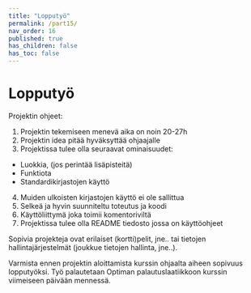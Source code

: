 ```yaml
---
title: "Lopputyö"
permalink: /part15/
nav_order: 16
published: true
has_children: false
has_toc: false
---
```


# Lopputyö

Projektin ohjeet:
1. Projektin tekemiseen menevä aika on noin 20-27h
2. Projektin idea pitää hyväksyttää ohjaajalle
3. Projektissa tulee olla seuraavat ominaisuudet:
- Luokkia, (jos perintää lisäpisteitä)
- Funktiota
- Standardikirjastojen käyttö
4. Muiden ulkoisten kirjastojen käyttö ei ole sallittua
5. Selkeä ja hyvin suunniteltu toteutus ja koodi
6. Käyttöliittymä joka toimii komentoriviltä
7. Projektissa tulee olla README tiedosto jossa on käyttöohjeet

Sopivia projekteja ovat erilaiset (kortti)pelit, jne.. tai tietojen hallintajärjestelmät (joukkue tietojen hallinta, jne..).

Varmista ennen projektin aloittamista kurssin ohjaalta aiheen sopivuus lopputyöksi. Työ palautetaan Optiman palautuslaatiikkoon kurssin viimeiseen päivään mennessä.